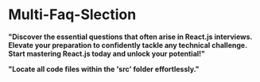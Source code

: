 <h1>Multi-Faq-Slection</h1>

<strong>"Discover the essential questions that often arise in React.js interviews. Elevate your preparation to confidently tackle any technical challenge. Start mastering React.js today and unlock your potential!"

"Locate all code files within the 'src' folder effortlessly."</strong>
